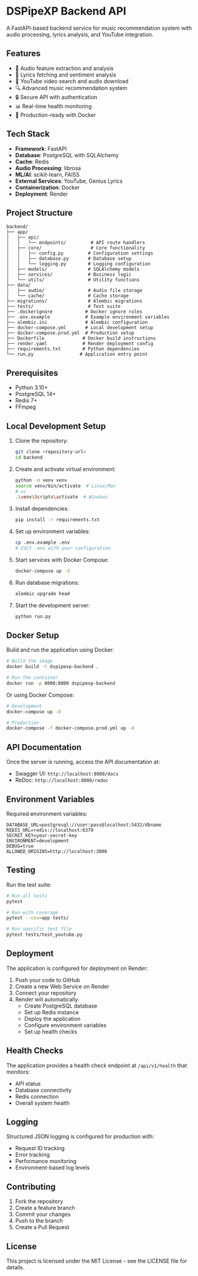 # DSPipeXP Backend API

A FastAPI-based backend service for music recommendation system with audio processing, lyrics analysis, and YouTube integration.

## Features

- 🎵 Audio feature extraction and analysis
- 📝 Lyrics fetching and sentiment analysis
- 🎥 YouTube video search and audio download
- 🔍 Advanced music recommendation system
- 🔒 Secure API with authentication
- 📊 Real-time health monitoring
- 🚀 Production-ready with Docker

## Tech Stack

- **Framework**: FastAPI
- **Database**: PostgreSQL with SQLAlchemy
- **Cache**: Redis
- **Audio Processing**: librosa
- **ML/AI**: scikit-learn, FAISS
- **External Services**: YouTube, Genius Lyrics
- **Containerization**: Docker
- **Deployment**: Render

## Project Structure

```
backend/
├── app/
│   ├── api/
│   │   └── endpoints/         # API route handlers
│   ├── core/                  # Core functionality
│   │   ├── config.py         # Configuration settings
│   │   ├── database.py       # Database setup
│   │   └── logging.py        # Logging configuration
│   ├── models/               # SQLAlchemy models
│   ├── services/             # Business logic
│   └── utils/                # Utility functions
├── data/
│   ├── audio/                # Audio file storage
│   └── cache/                # Cache storage
├── migrations/               # Alembic migrations
├── tests/                    # Test suite
├── .dockerignore            # Docker ignore rules
├── .env.example             # Example environment variables
├── alembic.ini              # Alembic configuration
├── docker-compose.yml       # Local development setup
├── docker-compose.prod.yml  # Production setup
├── Dockerfile              # Docker build instructions
├── render.yaml             # Render deployment config
├── requirements.txt        # Python dependencies
└── run.py                 # Application entry point
```

## Prerequisites

- Python 3.10+
- PostgreSQL 14+
- Redis 7+
- FFmpeg

## Local Development Setup

1. Clone the repository:
   ```bash
   git clone <repository-url>
   cd backend
   ```

2. Create and activate virtual environment:
   ```bash
   python -m venv venv
   source venv/bin/activate  # Linux/Mac
   # or
   .\venv\Scripts\activate  # Windows
   ```

3. Install dependencies:
   ```bash
   pip install -r requirements.txt
   ```

4. Set up environment variables:
   ```bash
   cp .env.example .env
   # Edit .env with your configuration
   ```

5. Start services with Docker Compose:
   ```bash
   docker-compose up -d
   ```

6. Run database migrations:
   ```bash
   alembic upgrade head
   ```

7. Start the development server:
   ```bash
   python run.py
   ```

## Docker Setup

Build and run the application using Docker:

```bash
# Build the image
docker build -t dspipexp-backend .

# Run the container
docker run -p 8000:8000 dspipexp-backend
```

Or using Docker Compose:

```bash
# Development
docker-compose up -d

# Production
docker-compose -f docker-compose.prod.yml up -d
```

## API Documentation

Once the server is running, access the API documentation at:
- Swagger UI: `http://localhost:8000/docs`
- ReDoc: `http://localhost:8000/redoc`

## Environment Variables

Required environment variables:

```
DATABASE_URL=postgresql://user:pass@localhost:5432/dbname
REDIS_URL=redis://localhost:6379
SECRET_KEY=your-secret-key
ENVIRONMENT=development
DEBUG=true
ALLOWED_ORIGINS=http://localhost:3000
```

## Testing

Run the test suite:

```bash
# Run all tests
pytest

# Run with coverage
pytest --cov=app tests/

# Run specific test file
pytest tests/test_youtube.py
```

## Deployment

The application is configured for deployment on Render:

1. Push your code to GitHub
2. Create a new Web Service on Render
3. Connect your repository
4. Render will automatically:
   - Create PostgreSQL database
   - Set up Redis instance
   - Deploy the application
   - Configure environment variables
   - Set up health checks

## Health Checks

The application provides a health check endpoint at `/api/v1/health` that monitors:
- API status
- Database connectivity
- Redis connection
- Overall system health

## Logging

Structured JSON logging is configured for production with:
- Request ID tracking
- Error tracking
- Performance monitoring
- Environment-based log levels

## Contributing

1. Fork the repository
2. Create a feature branch
3. Commit your changes
4. Push to the branch
5. Create a Pull Request

## License

This project is licensed under the MIT License - see the LICENSE file for details. 